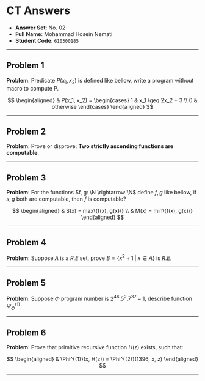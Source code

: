# CT Answers

-   **Answer Set**: No. 02
-   **Full Name**: Mohammad Hosein Nemati
-   **Student Code**: `610300185`

---

## Problem 1

**Problem**: Predicate $P(x_1, x_2)$ is defined like bellow, write a program without macro to compute P.

$$
\begin{aligned}
    & P(x_1, x_2) =
    \begin{cases}
        1 & x_1 \geq 2x_2 + 3
        \\
        0 & otherwise
    \end{cases}
\end{aligned}
$$

---

## Problem 2

**Problem**: Prove or disprove: **Two strictly ascending functions are computable**.

---

## Problem 3

**Problem**: For the functions $f, g: \N \rightarrow \N$ define $f, g$ like bellow, if $s, g$ both are computable, then $f$ is computable?

$$
\begin{aligned}
    & S(x) = max\{f(x), g(x)\}
    \\
    & M(x) = min\{f(x), g(x)\}
\end{aligned}
$$

---

## Problem 4

**Problem**: Suppose $A$ is a $R.E$ set, prove $B = \{x^2+1 \;|\; x \in A\}$ is $R.E$.

---

## Problem 5

**Problem**: Suppose $\Phi$ program number is $2^{46} . 5^{2} . 7^{37} - 1$, describe function $\Psi_{\Phi}^{(1)}$.

---

## Problem 6

**Problem**: Prove that primitive recursive function $H(z)$ exists, such that:

$$
\begin{aligned}
    & \Phi^{(1)}(x, H(z)) = \Phi^{(2)}(1396, x, z)
\end{aligned}
$$

---
